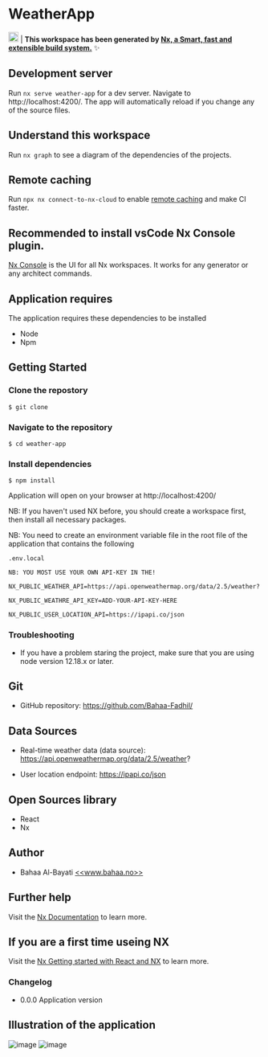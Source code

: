 # WeatherApp

<a alt="Nx logo" href="https://nx.dev" target="_blank" rel="noreferrer"><img src="https://raw.githubusercontent.com/nrwl/nx/master/images/nx-logo.png" width="20"></a> |
**This workspace has been generated by [Nx, a Smart, fast and extensible build system.](https://nx.dev)** ✨

## Development server

Run `nx serve weather-app` for a dev server. Navigate to http://localhost:4200/. The app will automatically reload if you change any of the source files.

## Understand this workspace

Run `nx graph` to see a diagram of the dependencies of the projects.

## Remote caching

Run `npx nx connect-to-nx-cloud` to enable [remote caching](https://nx.app) and make CI faster.

## Recommended to install vsCode Nx Console plugin.

[Nx Console](https://nx.dev/) is the UI for all Nx workspaces. It works for any generator or any architect commands.

## Application requires

The application requires these dependencies to be installed

- Node
- Npm

## Getting Started

### Clone the repostory

```
$ git clone
```

### Navigate to the repository

```
$ cd weather-app
```

### Install dependencies

```
$ npm install
```

Application will open on your browser at http://localhost:4200/

NB: If you haven't used NX before, you should create a workspace first, then install all necessary packages.

NB: You need to create an environment variable file in the root file of the application that contains the following

```
.env.local
```

```
NB: YOU MOST USE YOUR OWN API-KEY IN THE!

NX_PUBLIC_WEATHER_API=https://api.openweathermap.org/data/2.5/weather?

NX_PUBLIC_WEATHRE_API_KEY=ADD-YOUR-API-KEY-HERE

NX_PUBLIC_USER_LOCATION_API=https://ipapi.co/json
```

### Troubleshooting

- If you have a problem staring the project, make sure that you are using node version 12.18.x or later.

## Git

- GitHub repository: https://github.com/Bahaa-Fadhil/

## Data Sources

- Real-time weather data (data source): https://api.openweathermap.org/data/2.5/weather?

- User location endpoint: https://ipapi.co/json

## Open Sources library

- React
- Nx

## Author

- Bahaa Al-Bayati
  <a alt="www.bahaa.no" href="www.bahaa.no" target="_blank" rel="noreferrer"><<www.bahaa.no>></a>

## Further help

Visit the [Nx Documentation](https://nx.dev) to learn more.

## If you are a first time useing NX

Visit the [Nx Getting started with React and NX](https://nx.dev/tutorials/react-standalone-tutorial) to learn more.

### Changelog

- 0.0.0 Application version

## Illustration of the application

![image](https://github.com/Bahaa-Fadhil/weather-app/assets/32929383/b8f1a705-e30a-4122-842a-19fa329d12e9)
![image](https://github.com/Bahaa-Fadhil/weather-app/assets/32929383/d50fc8fd-3e03-4d1e-b95e-dbfc7f273e10)

